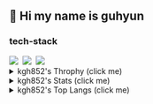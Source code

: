 ## 👋 Hi my name is guhyun
<h3> 
  tech-stack
</h3>

<div>
  <img src="https://img.shields.io/badge/react-20232a.svg?style=for-the-badge&logo=react&logoColor=61DAFB" />&nbsp
  <img src="https://img.shields.io/badge/javascript-F7DF1E.svg?style=for-the-badge&logo=javascript&logoColor=20232a" />&nbsp
  <img src="https://img.shields.io/badge/html5-E34F26.svg?style=for-the-badge&logo=html5&logoColor=white" />&nbsp
</div>

<details>
  <summary>kgh852's Throphy (click me) </summary>
[![trophy](https://github-profile-trophy.vercel.app/?username=kgh852)]()
</details>

<details>
  <summary>kgh852's Stats (click me) </summary>
[![Anurag's GitHub stats](https://github-readme-stats.vercel.app/api?username=kgh852)]()
</details>

<details>
  <summary>kgh852's Top Langs (click me) </summary>
[![Top Langs](https://github-readme-stats.vercel.app/api/top-langs/?username=kgh852)]()
</details>

